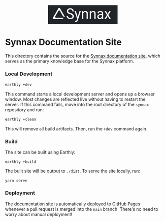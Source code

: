 <br />
<p align="center">
    <a href="https://docs.synnaxlabs.com">
        <img src="../media/logo/title-white-on-black.svg" width="45%"/>
    </a>
</p>

# Synnax Documentation Site

This directory contains the source for
the [Synnax documentation site](https://docs.synnaxlabs.com), which serves as
the primary knowledge base for the Synnax platform.

### Local Development

```bash
earthly +dev
```

This command starts a local development server and opens up a browser window.
Most changes are reflected live without having to restart the server. If this
command fails, move into the root directory of the `synnax` repository and run:

```bash
earthly +clean
```

This will remove all build artifacts. Then, run the `+dev` command again.

### Build

The site can be built using Earthly:

```
earthly +build
```

The built site will be output to `./dist`. To serve the site locally, run:

```
yarn serve
```

### Deployment

The documentation site is automatically deployed to GitHub Pages whenever a pull
request is merged into the `main` branch. There's no need to worry about manual
deployment!
